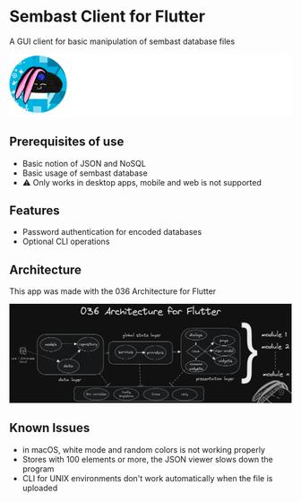 # Sembast Client for Flutter

A GUI client for basic manipulation of sembast database files

![Alt text](brandwhite.png?raw=true "Title")

## Prerequisites of use

- Basic notion of JSON and NoSQL
- Basic usage of sembast database
- ⚠️ Only works in desktop apps, mobile and web is not supported

## Features

- Password authentication for encoded databases
- Optional CLI operations

## Architecture

This app was made with the 036 Architecture for Flutter

![Alt text](flutterarch.png?raw=true "Title")

## Known Issues

- in macOS, white mode and random colors is not working properly
- Stores with 100 elements or more, the JSON viewer slows down the program
- CLI for UNIX environments don't work automatically when the file is uploaded

